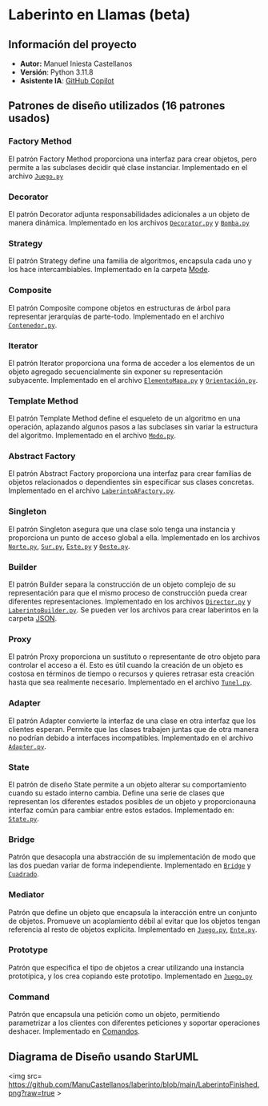 # Laberinto en Llamas (beta)
## Información del proyecto
- **Autor:** Manuel Iniesta Castellanos
- **Versión**: Python 3.11.8
- **Asistente IA**: [GitHub Copilot](https://copilot.github.com/)

## Patrones de diseño utilizados (16 patrones usados)

### Factory Method
El patrón Factory Method proporciona una interfaz para crear objetos, pero permite a las subclases decidir qué clase instanciar. Implementado en el archivo [`Juego.py`](./Game/Juego.py)

### Decorator
El patrón Decorator adjunta responsabilidades adicionales a un objeto de manera dinámica. Implementado en los archivos [`Decorator.py`](./EM/Hoj/Decorator/DecoratorC.py) y [`Bomba.py`](./EM/Hoj/Decorator/Bomba.py)

### Strategy
El patrón Strategy define una familia de algoritmos, encapsula cada uno y los hace intercambiables. Implementado en la carpeta [Mode](./Mode/).

### Composite
El patrón Composite compone objetos en estructuras de árbol para representar jerarquías de parte-todo. Implementado en el archivo [`Contenedor.py`](./EM/Container/Contenedor.py).

### Iterator
El patrón Iterator proporciona una forma de acceder a los elementos de un objeto agregado secuencialmente sin exponer su representación subyacente. Implementado en el archivo [`ElementoMapa.py`](./EM/ElementoMapa.py) y [`Orientación.py`](./Orientation/Orientacion.py).

### Template Method
El patrón Template Method define el esqueleto de un algoritmo en una operación, aplazando algunos pasos a las subclases sin variar la estructura del algoritmo. Implementado en el archivo [`Modo.py`](./Mode/Modo.py).

### Abstract Factory
El patrón Abstract Factory proporciona una interfaz para crear familias de objetos relacionados o dependientes sin especificar sus clases concretas. Implementado en el archivo [`LaberintoAFactory.py`](./LaberintoAFactory.py).

### Singleton
El patrón Singleton asegura que una clase solo tenga una instancia y proporciona un punto de acceso global a ella. Implementado en los archivos [`Norte.py`](./Orientation/Norte.py), [`Sur.py`](./Orientation/Sur.py), [`Este.py`](./Orientation/Este.py) y [`Oeste.py`](./Orientation/Oeste.py).

### Builder
El patrón Builder separa la construcción de un objeto complejo de su representación para que el mismo proceso de construcción pueda crear diferentes representaciones. Implementado en los archivos [`Director.py`](./Builder/Director.py) y [`LaberintoBuilder.py`](./Builder/LaberintoBuilder.py). Se pueden ver los archivos para crear laberintos en la carpeta [JSON](./JSON/).

### Proxy
El patrón Proxy proporciona un sustituto o representante de otro objeto para controlar el acceso a él. Esto es útil cuando la creación de un objeto es costosa en términos de tiempo o recursos y quieres retrasar esta creación hasta que sea realmente necesario. Implementado en el archivo [`Tunel.py`](./EM/Hoj/Tunel.py).

### Adapter
El patrón Adapter convierte la interfaz de una clase en otra interfaz que los clientes esperan. Permite que las clases trabajen juntas que de otra manera no podrían debido a interfaces incompatibles. Implementado en el archivo [`Adapter.py`](Adapter\Adapter.py).

### State
El patrón de diseño State permite a un objeto alterar su comportamiento cuando su estado interno cambia. Define una serie de clases que representan los diferentes estados posibles de un objeto y proporcionauna interfaz común para cambiar entre estos estados. Implementado en: [`State.py`](State\Estado.py).

### Bridge
Patrón que desacopla una abstracción de su implementación de modo que las dos puedan variar de forma independiente. Implementado en [`Bridge`](Bridge\Forma.py) y [`Cuadrado`](Bridge\Cuadrado.py).
 
### Mediator
Patrón que define un objeto que encapsula la interacción entre un conjunto de objetos. Promueve un acoplamiento débil al evitar que los objetos tengan referencia al resto de objetos explícita. Implementado en [`Juego.py`](./Game/Juego.py), [`Ente.py`](./Entes/Ente.py).

### Prototype
Patrón que especifica el tipo de objetos a crear utilizando una instancia prototípica, y los crea copiando este prototipo.  Implementado en [`Juego.py`](./Game/Juego.py)

### Command
Patrón que encapsula una petición como un objeto, permitiendo parametrizar a los clientes con diferentes peticiones y soportar operaciones deshacer. Implementado en [Comandos](./Comandos).


## Diagrama de Diseño usando StarUML
<img src= https://github.com/ManuCastellanos/laberinto/blob/main/LaberintoFinished.png?raw=true >